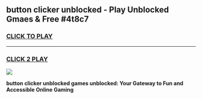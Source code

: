 
## button clicker unblocked - Play Unblocked Gmaes & Free #4t8c7
<h3>
<a href="https://news.freeplayer.one?title=button_clicker_unblocked&ref=27F">CLICK TO PLAY</a></h3>
<hr>

<h3>
<a href="https://news.freeplayer.one?title=button_clicker_unblocked&ref=27F">CLICK 2 PLAY</a>
  
</h3>

<a href="https://news.freeplayer.one?title=button_clicker_unblocked&ref=27F/"><img src="https://clearcache.store/games.png"></a>


**button clicker unblocked games unblocked: Your Gateway to Fun and Accessible Online Gaming**
